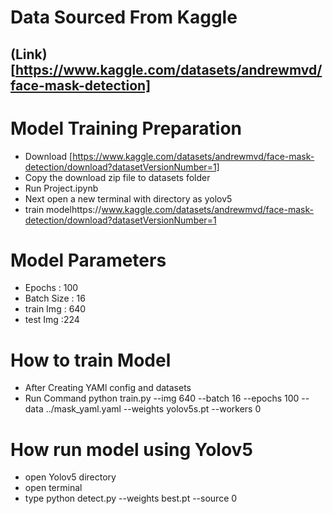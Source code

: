# Data Sourced From Kaggle
## (Link)[https://www.kaggle.com/datasets/andrewmvd/face-mask-detection]

# Model Training Preparation

* Download [https://www.kaggle.com/datasets/andrewmvd/face-mask-detection/download?datasetVersionNumber=1]
* Copy the download zip file to datasets folder
* Run Project.ipynb
* Next open a new terminal with directory as yolov5
* train modelhttps://www.kaggle.com/datasets/andrewmvd/face-mask-detection/download?datasetVersionNumber=1

# Model Parameters

* Epochs : 100
* Batch Size : 16
* train Img : 640
* test Img :224

# How to train Model

* After Creating YAMl config and datasets
* Run Command python train.py --img 640 --batch 16 --epochs 100 --data ../mask_yaml.yaml --weights yolov5s.pt --workers 0

# How run model using Yolov5

* open Yolov5 directory
* open terminal
* type python detect.py --weights best.pt --source 0